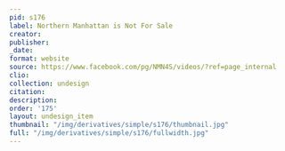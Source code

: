 ```yaml
---
pid: s176
label: Northern Manhattan is Not For Sale
creator:
publisher:
_date:
format: website
source: https://www.facebook.com/pg/NMN4S/videos/?ref=page_internal
clio:
collection: undesign
citation:
description:
order: '175'
layout: undesign_item
thumbnail: "/img/derivatives/simple/s176/thumbnail.jpg"
full: "/img/derivatives/simple/s176/fullwidth.jpg"
---
```

